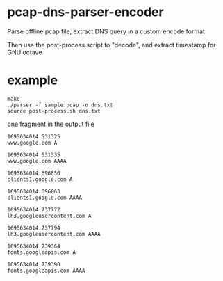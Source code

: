 # pcap-dns-parser-encoder
Parse offline pcap file, extract DNS query in a custom encode format

Then use the post-process script to "decode", and extract timestamp for GNU octave

# example
```shell
make
./parser -f sample.pcap -o dns.txt
source post-process.sh dns.txt
```
one fragment in the output file
```code
1695634014.531325
www.google.com A

1695634014.531335
www.google.com AAAA

1695634014.696850
clients1.google.com A

1695634014.696863
clients1.google.com AAAA

1695634014.737772
lh3.googleusercontent.com A

1695634014.737794
lh3.googleusercontent.com AAAA

1695634014.739364
fonts.googleapis.com A

1695634014.739390
fonts.googleapis.com AAAA
```
